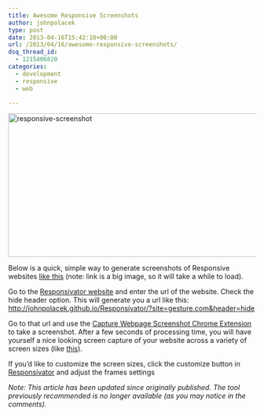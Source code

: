 ```yaml
---
title: Awesome Responsive Screenshots
author: johnpolacek
type: post
date: 2013-04-16T15:42:10+00:00
url: /2013/04/16/awesome-responsive-screenshots/
dsq_thread_id:
  - 1215406820
categories:
  - development
  - responsive
  - web

---
```


<img src="/img/blog/2013/04/responsive-screenshot.png" alt="responsive-screenshot" width="665" height="292" class="alignnone size-full wp-image-1249" srcset="http://johnpolacek.com/wp-content/uploads/2013/04/responsive-screenshot.png 665w, http://johnpolacek.com/wp-content/uploads/2013/04/responsive-screenshot-300x131.png 300w, http://johnpolacek.com/wp-content/uploads/2013/04/responsive-screenshot-500x219.png 500w" sizes="(max-width: 665px) 100vw, 665px" />

Below is a quick, simple way to generate screenshots of Responsive websites <a href="http://johnpolacek.com/wp-content/uploads/2013/04/Responsivator.png" rel="lightbox[1248]">like this</a> (note: link is a big image, so it will take a while to load).

Go to the <a href="http://johnpolacek.github.io/Responsivator/" target="_blank" rel="noopener noreferrer">Responsivator website</a> and enter the url of the website. Check the hide header option. This will generate you a url like this: <a href="http://johnpolacek.github.io/Responsivator/?site=gesture.com.com&header=hide" target="_blank" rel="noopener noreferrer">http://johnpolacek.github.io/Responsivator/?site=gesture.com&header=hide</a>

Go to that url and use the [Capture Webpage Screenshot Chrome Extension][1] to take a screenshot. After a few seconds of processing time, you will have yourself a nice looking screen capture of your website across a variety of screen sizes (like <a href="http://johnpolacek.com/wp-content/uploads/2013/04/Responsivator.png" target="_blank" rel="noopener noreferrer" rel="lightbox[1248]">this</a>).

If you’d like to customize the screen sizes, click the customize button in <a href="http://johnpolacek.github.io/Responsivator/" target="_blank" rel="noopener noreferrer">Responsivator</a> and adjust the frames settings</a>

_Note: This article has been updated since originally published. The tool previously recommended is no longer available (as you may notice in the comments)._

 [1]: https://chrome.google.com/webstore/detail/capture-webpage-screensho/mcbpblocgmgfnpjjppndjkmgjaogfceg?hl=en